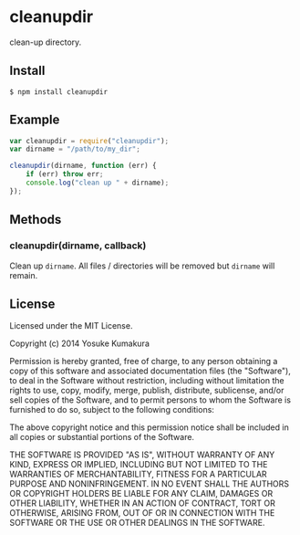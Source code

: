 cleanupdir
===========

clean-up directory.



Install
--------

    $ npm install cleanupdir


Example
--------

```javascript
var cleanupdir = require("cleanupdir");
var dirname = "/path/to/my_dir";

cleanupdir(dirname, function (err) {
    if (err) throw err;
    console.log("clean up " + dirname);
});
```

Methods
-------

### cleanupdir(dirname, callback)

Clean up `dirname`. All files / directories will be removed but `dirname` will remain.


License
--------

Licensed under the MIT License.

Copyright (c) 2014 Yosuke Kumakura

Permission is hereby granted, free of charge, to any person
obtaining a copy of this software and associated documentation
files (the "Software"), to deal in the Software without
restriction, including without limitation the rights to use,
copy, modify, merge, publish, distribute, sublicense, and/or sell
copies of the Software, and to permit persons to whom the
Software is furnished to do so, subject to the following
conditions:

The above copyright notice and this permission notice shall be
included in all copies or substantial portions of the Software.

THE SOFTWARE IS PROVIDED "AS IS", WITHOUT WARRANTY OF ANY KIND,
EXPRESS OR IMPLIED, INCLUDING BUT NOT LIMITED TO THE WARRANTIES
OF MERCHANTABILITY, FITNESS FOR A PARTICULAR PURPOSE AND
NONINFRINGEMENT. IN NO EVENT SHALL THE AUTHORS OR COPYRIGHT
HOLDERS BE LIABLE FOR ANY CLAIM, DAMAGES OR OTHER LIABILITY,
WHETHER IN AN ACTION OF CONTRACT, TORT OR OTHERWISE, ARISING
FROM, OUT OF OR IN CONNECTION WITH THE SOFTWARE OR THE USE OR
OTHER DEALINGS IN THE SOFTWARE.
